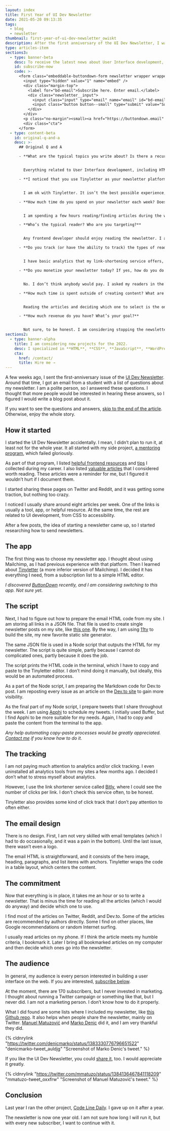 ```yaml
---
layout: index
title: First Year of UI Dev Newsletter
date: 2021-05-20 09:13:35
tags:
  - blog
  - newsletter
thumbnail: first-year-of-ui-dev-newsletter_owiskt
description: After the first anniversary of the UI Dev Newsletter, I wanted to share how and why I am running it. Read the whole story and get some useful links.
type: articles-item
sections3:
  - type: banner-beta
    desc: To receive the latest news about User Interface development, subscribe here.
    id: subscribe-now
    code: >-
      <form class="embeddable-buttondown-form newsletter wrapper wrapper--beta margin-top text-left" action="https://buttondown.email/api/emails/embed-subscribe/starbist" method="post" target="popupwindow" onsubmit="window.open('https://buttondown.email/starbist', 'popupwindow')">
        <input type="hidden" value="1" name="embed" />
        <div class="margin-top">
          <label for="bd-email">Subscribe here. Enter email.</label>
          <div class="newsletter__input">
            <input class="input" type="email" name="email" id="bd-email" />
            <input class="button button--small" type="submit" value="Subscribe" />
          </div>
        </div>
        <p class="no-margin"><small><a href="https://buttondown.email" target="_blank" rel="noreferrer">Powered by Buttondown</a></small></p>
        <div class="cta">
      </form>
  - type: content-beta
    id: original-q-and-a
    desc: >-
      ## Original Q and A

      - **What are the typical topics you write about? Is there a recurring theme or style throughout your articles?**


        Everything related to User Interface development, including HTML, CSS, JavaScript, Accessibility, tools, and apps.

      - **I noticed that you use Tinyletter as your newsletter platform. Are you happy with this platform? What improvements would you want to see?**


        I am ok with Tinyletter. It isn’t the best possible experience, but it is free, and it has what I need: a custom HTML. I would like to see an option to schedule the sending and automatically send the latest issue to the new subscribers.

      - **How much time do you spend on your newsletter each week? Does this newsletter encompass a full-time job, hobby, or somewhere in between?**


        I am spending a few hours reading/finding articles during the week. I usually create the issue during the weekend. It takes between an hour and two. I would say this newsletter is my side project.

      - **Who’s the typical reader? Who are you targeting?**


        Any frontend developer should enjoy reading the newsletter. I am targeting anyone who likes to create User Interfaces.

      - **Do you track (or have the ability to track) the types of readers for your newsletter? If yes, have you found any interesting trends in terms of geography, interests, career, etc.?**


        I have basic analytics that my link-shortening service offers, but I rarely check the data. I don’t have time or interest in that thing now.

      - **Do you monetize your newsletter today? If yes, how do you do it? If no, why not?**


        No. I don’t think anybody would pay. I asked my readers in the anniversary issue to buy me a coffee for support. Nobody did it.

      - **How much time is spent outside of creating content? What are those activities?**


        Reading the articles and deciding which one to select is the only activity outside of creating content. I was doing it anyway before I started the newsletter.

      - **How much revenue do you have? What’s your goal?**


        Not sure, to be honest. I am considering stopping the newsletter, but every new subscriber makes me not do it.
sections2:
  - type: banner-alpha
    title: I am considering new projects for the 2022.
    desc: I specialized in **HTML**, **CSS**, **JavaScript**, **WordPress**, **Shopify**, and **JAMstack** technologies.
    cta:
      href: /contact/
      title: Hire me ⇢
---
```


A few weeks ago, I sent the first-anniversary issue of the [UI Dev Newsletter](https://mentor.silvestar.codes/reads/). Around that time, I got an email from a student with a list of questions about my newsletter. I am a polite person, so I answered these questions. I thought that more people would be interested in hearing these answers, so I figured I would write a blog post about it.

If you want to see the questions and answers, [skip to the end of the article](#original-q-and-a). Otherwise, enjoy the whole story.

## How it started

I started the UI Dev Newsletter accidentally. I mean, I didn’t plan to run it, at least not for the whole year. It all started with my side project, [a mentoring program](/articles/the-ui-development-mentoring-program/), which failed gloriously.

As part of that program, I listed [helpful frontend resources](https://mentor.silvestar.codes/resources/) and [tips](https://mentor.silvestar.codes/tips/) I collected during my career. I also listed [valuable articles](https://mentor.silvestar.codes/reads/) that I considered worth reading. These articles were a reminder for me, but I figured it wouldn’t hurt if I document them.

I started sharing these pages on Twitter and Reddit, and it was getting some traction, but nothing too crazy.

I noticed I usually share around eight articles per week. One of the links is usually a tool, app, or helpful resource. At the same time, the rest are related to UI development, from CSS to accessibility.

After a few posts, the idea of starting a newsletter came up, so I started researching how to send newsletters.

## The app

The first thing was to choose my newsletter app. I thought about using Mailchimp, as I had previous experience with that platform. Then I learned about [Tinyletter](https://tinyletter.com/) (a more inferior version of Mailchimp). I decided it has everything I need, from a subscription list to a simple HTML editor.

_I discovered [ButtonDown](https://buttondown.email/) recently, and I am considering switching to this app. Not sure yet._

## The script

Next, I had to figure out how to prepare the email HTML code from my site. I am storing all links in a JSON file. That file is used to create single newsletter posts on my site, like [this one](https://mentor.silvestar.codes/reads/2021-05-17/). By the way, I am using [11ty](https://www.11ty.dev/authors/malimirkeccita/) to build the site, my new favorite static site generator.

The same JSON file is used in a Node script that outputs the HTML for my newsletter. The script is quite simple, partly because I cannot do complicated ones, partly because it does the job.

The script prints the HTML code in the terminal, which I have to copy and paste to the Tinyletter editor. I don’t mind doing it manually, but ideally, this would be an automated process.

As a part of the Node script, I am preparing the Markdown code for Dev.to post. I am reposting every issue as an article on the [Dev.to site](https://dev.to/starbist/) to gain more visibility.

As the final part of my Node script, I prepare tweets that I share throughout the week. I am using [Apphi](https://apphi.com/) to schedule my tweets. I initially used Buffer, but I find Apphi to be more suitable for my needs. Again, I had to copy and paste the content from the terminal to the app.

_Any help automating copy-paste processes would be greatly appreciated. [Contact me](/contact/) if you know how to do it._

## The tracking

I am not paying much attention to analytics and/or click tracking. I even uninstalled all analytics tools from my sites a few months ago. I decided I don’t what to stress myself about analytics.

However, I use the link shortener service called [Bitly](https://bitly.com/), where I could see the number of clicks per link. I don't check this service often, to be honest.

Tinyletter also provides some kind of click track that I don’t pay attention to often either.

## The email design

There is no design. First, I am not very skilled with email templates (which I had to do occasionally, and it was a pain in the bottom). Until the last issue, there wasn’t even a logo.

The email HTML is straightforward, and it consists of the hero image, heading, paragraphs, and list items with anchors. Tinyletter wraps the code in a table layout, which centers the content.

## The commitment

Now that everything is in place, it takes me an hour or so to write a newsletter. That is minus the time for reading all the articles (which I would do anyway) and decide which one to use.

I find most of the articles on Twitter, Reddit, and Dev.to. Some of the articles are recommended by authors directly. Some I find on other places, like Google recommendations or random Internet surfing.

I usually read articles on my phone. If I think the article meets my humble criteria, I bookmark it. Later I bring all bookmarked articles on my computer and then decide which ones go into the newsletter.

## The audience

In general, my audience is every person interested in building a user interface on the web. If you are interested, [subscribe below](#subscribe-now).

At the moment, there are 170 subscribers, but I never invested in marketing. I thought about running a Twitter campaign or something like that, but I never did. I am not a marketing person. I don’t know how to do it properly.

What I did found are some lists where I included my newsletter, like [this Github repo](https://github.com/markodenic/web-development-resources#newsletters). It also helps when people share the newsletter, mainly on Twitter. [Manuel Matuzović](https://twitter.com/mmatuzo) and [Marko Denic](https://twitter.com/denicmarko) did it, and I am very thankful they did.

{% cldnrylink "https://twitter.com/denicmarko/status/1383330776796651522" "denicmarko-tweet_auldjg" "Screenshot of Marko Denic's tweet." %}

If you like the UI Dev Newsletter, you could [share it](#share-the-article), too. I would appreciate it greatly.

{% cldnrylink "https://twitter.com/mmatuzo/status/1384136467841118209" "mmatuzo-tweet_oxxfrw" "Screenshot of Manuel Matuzović's tweet." %}

## Conclusion

Last year I ran the other project, [Code Line Daily](/articles/the-first-year-of-my-side-project-code-line-daily/). I gave up on it after a year.

The newsletter is now one year old. I am not sure how long I will run it, but with every new subscriber, I want to continue with it.
